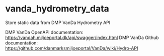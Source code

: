 # vanda_hydrometry_data
Store static data from DMP VanDa Hydrometry API

DMP VanDa OpenAPI documentation: https://vandah.miljoeportal.dk/api/swagger/index.html
DMP VanDa Github documentation: https://github.com/danmarksmiljoeportal/VanDa/wiki/Hydro-API
